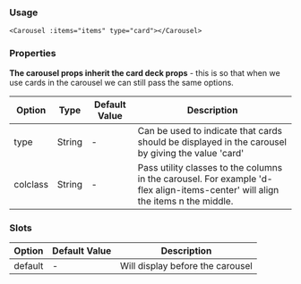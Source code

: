 ### Usage

```
<Carousel :items="items" type="card"></Carousel>
```

### Properties

**The carousel props inherit the card deck props** - this is so that when we use cards in the carousel we can still pass the same options.

| Option | Type | Default Value | Description |
| ------ | ---- | ------------- | ----------- |
| type  | String | - | Can be used to indicate that cards should be displayed in the carousel by giving the value 'card'  |
| colclass  | String | - | Pass utility classes to the columns in the carousel. For example 'd-flex align-items-center' will align the items n the middle. |

### Slots

| Option | Default Value | Description |
| ------ | ------------- | ----------- |
| default | - | Will display before the carousel |